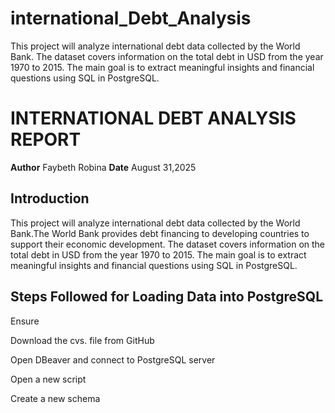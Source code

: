 # international_Debt_Analysis
This project will analyze international debt data collected by the World Bank. The dataset covers information on the total debt in USD from the year 1970 to 2015. The main goal is to extract meaningful insights and financial questions using SQL in PostgreSQL. 
# INTERNATIONAL DEBT ANALYSIS REPORT 
**Author** Faybeth Robina
**Date** August 31,2025
## Introduction
This project will analyze international debt data collected by the World Bank.The World Bank provides debt financing to developing countries to support their economic development. The dataset covers information on the total debt in USD from the year 1970 to 2015. The main goal is to extract meaningful insights and financial questions using SQL in PostgreSQL. 
## Steps Followed for Loading Data into PostgreSQL
Ensure

Download the cvs. file from GitHub 

Open DBeaver and connect to PostgreSQL server

Open a new script

Create a new schema 
